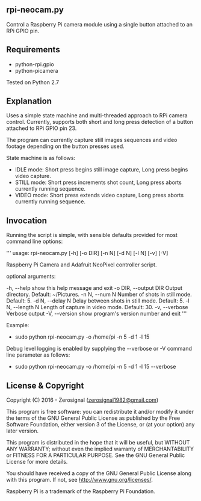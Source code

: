 rpi-neocam.py
-------------

Control a Raspberry Pi camera module using a single button attached 
to an RPi GPIO pin.

Requirements
------------

- python-rpi.gpio
- python-picamera

Tested on Python 2.7

Explanation
-----------

Uses a simple state machine and multi-threaded approach to RPi
camera control. Currently, supports both short and long press
detection of a button attached to RPi GPIO pin 23.

The program can currently capture still images sequences and 
video footage depending on the button presses used.

State machine is as follows:

- IDLE mode: Short press begins still image capture, Long press
begins video capture.
- STILL mode: Short press increments shot count, Long press aborts
currently running sequence.
- VIDEO mode: Short press extends video capture, Long press aborts
currently running sequence.

Invocation
----------

Running the script is simple, with sensible defaults provided for 
most command line options:

'''
usage: rpi-neocam.py [-h] [-o DIR] [-n N] [-d N] [-l N] [-v] [-V]

Raspberry Pi Camera and Adafruit NeoPixel controller script.

optional arguments:

 -h, --help            show this help message and exit
 -o DIR, --output DIR  Output directory. Default: ~/Pictures.
 -n N, --num N         Number of shots in still mode. Default: 5.
 -d N, --delay N       Delay between shots in still mode. Default: 5.
 -l N, --length N      Length of capture in video mode. Default: 30.
 -v, --verbose         Verbose output
 -V, --version         show program's version number and exit
'''

Example:

- sudo python rpi-neocam.py -o /home/pi -n 5 -d 1 -l 15

Debug level logging is enabled by supplying the --verbose or -V
command line parameter as follows:

- sudo python rpi-neocam.py -o /home/pi -n 5 -d 1 -l 15 --verbose

License & Copyright
-------------------

Copyright (C) 2016 - Zerosignal (zerosignal1982@gmail.com)

This program is free software: you can redistribute it and/or modify
it under the terms of the GNU General Public License as published by
the Free Software Foundation, either version 3 of the License, or
(at your option) any later version.

This program is distributed in the hope that it will be useful,
but WITHOUT ANY WARRANTY; without even the implied warranty of
MERCHANTABILITY or FITNESS FOR A PARTICULAR PURPOSE.  See the
GNU General Public License for more details.

You should have received a copy of the GNU General Public License
along with this program.  If not, see <http://www.gnu.org/licenses/>.

Raspberry Pi is a trademark of the Raspberry Pi Foundation. 
